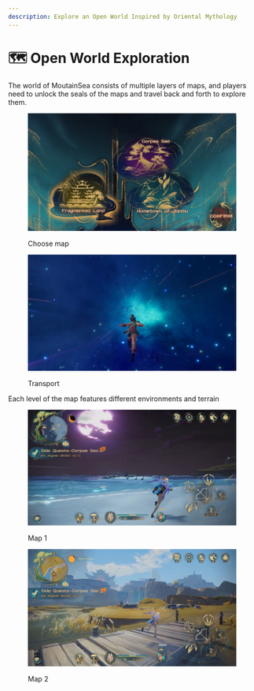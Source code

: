 ```yaml
---
description: Explore an Open World Inspired by Oriental Mythology
---
```


# 🗺️ Open World Exploration

The world of MoutainSea consists of multiple layers of maps, and players need to unlock the seals of the maps and travel back and forth to explore them.

<figure><img src="../../.gitbook/assets/image (5).jpg" alt=""><figcaption><p>Choose map</p></figcaption></figure>

<figure><img src="../../.gitbook/assets/image (25).png" alt=""><figcaption><p>Transport</p></figcaption></figure>

Each level of the map features different environments and terrain

<figure><img src="../../.gitbook/assets/FCF1686E-CF60-46a3-A4DA-58C8E438EC7E.jpg" alt=""><figcaption><p>Map 1</p></figcaption></figure>

<figure><img src="../../.gitbook/assets/E8B4DA49-F4AF-49cf-891E-AD676C43B292.jpg" alt=""><figcaption><p>Map 2</p></figcaption></figure>
